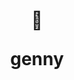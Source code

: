 <header>
  <div align="center">
    <h1>
      <p>🧬</p>
      <p>genny</p>
    </h1>
  </div>
  <br/>
</header>
